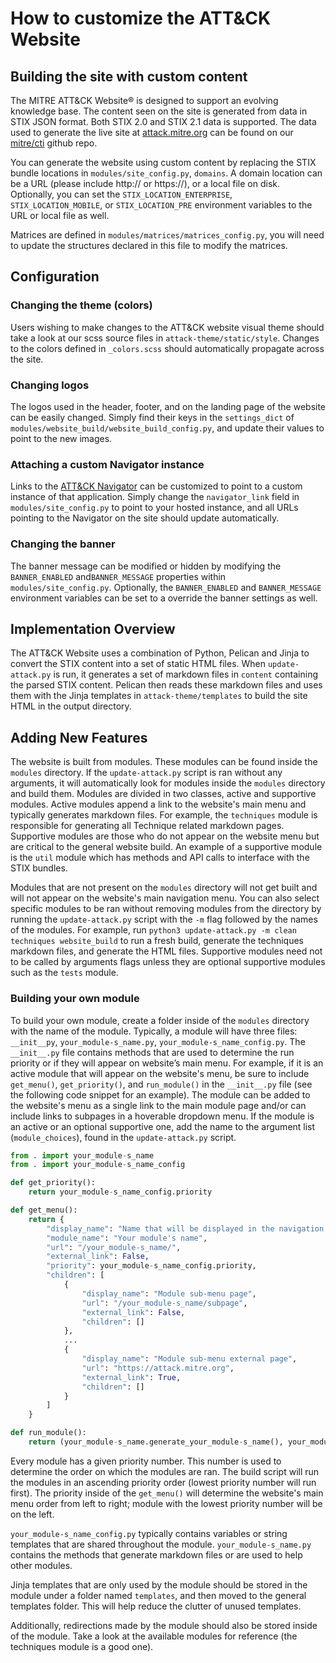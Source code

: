 # How to customize the ATT&CK Website

## Building the site with custom content

The MITRE ATT&CK Website® is designed to support an evolving knowledge base. The content seen on the site is generated from data in STIX JSON format.
Both STIX 2.0 and STIX 2.1 data is supported.
The data used to generate the live site at [attack.mitre.org](https://attack.mitre.org) can be found on our [mitre/cti](https://github.com/mitre/cti) github repo.

You can generate the website using custom content by replacing the STIX bundle locations in `modules/site_config.py`, `domains`.
A domain location can be a URL (please include http:// or https://), or a local file on disk.
Optionally, you can set the `STIX_LOCATION_ENTERPRISE`, `STIX_LOCATION_MOBILE`, or `STIX_LOCATION_PRE` environment variables to the URL or local file as well.

Matrices are defined in `modules/matrices/matrices_config.py`, you will need to update the structures declared in this file to modify the matrices.

## Configuration

### Changing the theme (colors)

Users wishing to make changes to the ATT&CK website visual theme should take a look at our scss source files in `attack-theme/static/style`.
Changes to the colors defined in `_colors.scss` should automatically propagate across the site.

### Changing logos

The logos used in the header, footer, and on the landing page of the website can be easily changed.
Simply find their keys in the `settings_dict` of `modules/website_build/website_build_config.py`, and update their values to point to the new images.

### Attaching a custom Navigator instance

Links to the [ATT&CK Navigator](https://github.com/mitre-attack/attack-navigator) can be customized to point to a custom instance of that application.
Simply change the `navigator_link` field in `modules/site_config.py` to point to your hosted instance, and all URLs pointing to the Navigator on the site should update automatically.

### Changing the banner

The banner message can be modified or hidden by modifying the `BANNER_ENABLED` and`BANNER_MESSAGE` properties within `modules/site_config.py`.
Optionally, the `BANNER_ENABLED` and `BANNER_MESSAGE` environment variables can be set to a override the banner settings as well.

## Implementation Overview

The ATT&CK Website uses a combination of Python, Pelican and Jinja to convert the STIX content into a set of static HTML files.
When `update-attack.py` is run, it generates a set of markdown files in `content` containing the parsed STIX content.
Pelican then reads these markdown files and uses them with the Jinja templates in `attack-theme/templates` to build the site HTML in the output directory.

## Adding New Features

The website is built from modules.
These modules can be found inside the `modules` directory.
If the `update-attack.py` script is ran without any arguments, it will automatically look for modules inside the `modules` directory and build them.
Modules are divided in two classes, active and supportive modules.
Active modules append a link to the website's main menu and typically generates markdown files.
For example, the `techniques` module is responsible for generating all Technique related markdown pages.
Supportive modules are those who do not appear on the website menu but are critical to the general website build.
An example of a supportive module is the `util` module which has methods and API calls to interface with the STIX bundles.

Modules that are not present on the `modules` directory will not get built and will not appear on the website's main navigation menu.
You can also select specific modules to be ran without removing modules from the directory by running the `update-attack.py` script with the `-m` flag followed by the names of the modules.
For example, run `python3 update-attack.py -m clean techniques website_build` to run a fresh build, generate the techniques markdown files, and generate the HTML files.
Supportive modules need not to be called by arguments flags unless they are optional supportive modules such as the `tests` module.

### Building your own module

To build your own module, create a folder inside of the `modules` directory with the name of the module.
Typically, a module will have three files: `__init__py`, `your_module-s_name.py`, `your_module-s_name_config.py`.
The `__init__.py` file contains methods that are used to determine the run priority or if they will appear on website’s main menu.
For example, if it is an active module that will appear on the website's menu, be sure to include `get_menu()`, `get_priority()`, and `run_module()` in the `__init__.py` file (see the following code snippet for an example).
The module can be added to the website's menu as a single link to the main module page and/or can include links to subpages in a hoverable dropdown menu.
If the module is an active or an optional supportive one, add the name to the argument list (`module_choices`), found in the `update-attack.py` script.

```python
from . import your_module-s_name
from . import your_module-s_name_config

def get_priority():
    return your_module-s_name_config.priority

def get_menu():
    return {
        "display_name": "Name that will be displayed in the navigation menu"
        "module_name": "Your module's name",
        "url": "/your_module-s_name/",
        "external_link": False,
        "priority": your_module-s_name_config.priority,
        "children": [
            {
                "display_name": "Module sub-menu page",
                "url": "/your_module-s_name/subpage",
                "external_link": False,
                "children": []
            },
            ...
            {
                "display_name": "Module sub-menu external page",
                "url": "https://attack.mitre.org",
                "external_link": True,
                "children": []
            }
        ]
    }

def run_module():
    return (your_module-s_name.generate_your_module-s_name(), your_module-s_name_config.module_name)
```

Every module has a given priority number.
This number is used to determine the order on which the modules are ran.
The build script will run the modules in an ascending priority order (lowest priority number will run first).
The priority inside of the `get_menu()` will determine the website's main menu order from left to right; module with the lowest priority number will be on the left.

`your_module-s_name_config.py` typically contains variables or string templates that are shared throughout the module.
`your_module-s_name.py` contains the methods that generate markdown files or are used to help other modules.

Jinja templates that are only used by the module should be stored in the module under a folder named `templates`, and then moved to the general templates folder.
This will help reduce the clutter of unused templates.

Additionally, redirections made by the module should also be stored inside of the module.
Take a look at the available modules for reference (the techniques module is a good one).
